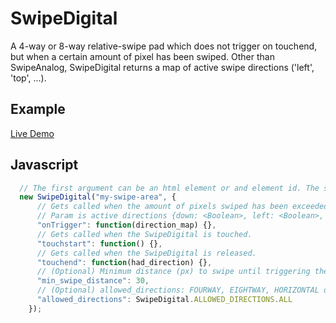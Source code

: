 # SwipeDigital

A 4-way or 8-way relative-swipe pad which does not trigger on touchend, but when a certain
amount of pixel has been swiped. Other than SwipeAnalog, SwipeDigital returns a map of
active swipe directions ('left', 'top', ...).

## Example

[Live Demo](https://rawgit.com/AirConsole/airconsole-controls/master/examples/swipe-area.html)

## Javascript

```javascript
  // The first argument can be an html element or and element id. The second argument are options.
  new SwipeDigital("my-swipe-area", {
      // Gets called when the amount of pixels swiped has been exceeded
      // Param is active directions {down: <Boolean>, left: <Boolean>, up: <Boolean>, right: <Boolean>}
      "onTrigger": function(direction_map) {},
      // Gets called when the SwipeDigital is touched.
      "touchstart": function() {},
      // Gets called when the SwipeDigital is released.
      "touchend": function(had_direction) {},
      // (Optional) Minimum distance (px) to swipe until triggering the onTrigger function
      "min_swipe_distance": 30,
      // (Optional) allowed_directions: FOURWAY, EIGHTWAY, HORIZONTAL or VERTICAL
      "allowed_directions": SwipeDigital.ALLOWED_DIRECTIONS.ALL
    });
```
